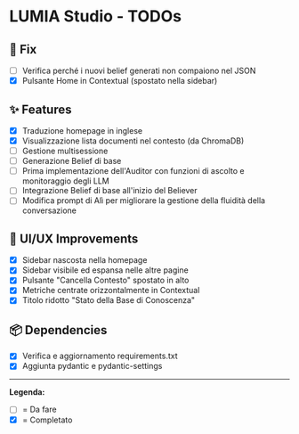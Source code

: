 # LUMIA Studio - TODOs

## 🐛 Fix

- [ ] Verifica perché i nuovi belief generati non compaiono nel JSON
- [x] Pulsante Home in Contextual (spostato nella sidebar)

## ✨ Features

- [x] Traduzione homepage in inglese
- [x] Visualizzazione lista documenti nel contesto (da ChromaDB)
- [ ] Gestione multisessione
- [ ] Generazione Belief di base
- [ ] Prima implementazione dell'Auditor con funzioni di ascolto e monitoraggio degli LLM
- [ ] Integrazione Belief di base all'inizio del Believer
- [ ] Modifica prompt di Alì per migliorare la gestione della fluidità della conversazione

## 🎨 UI/UX Improvements

- [x] Sidebar nascosta nella homepage
- [x] Sidebar visibile ed espansa nelle altre pagine
- [x] Pulsante "Cancella Contesto" spostato in alto
- [x] Metriche centrate orizzontalmente in Contextual
- [x] Titolo ridotto "Stato della Base di Conoscenza"

## 📦 Dependencies

- [x] Verifica e aggiornamento requirements.txt
- [x] Aggiunta pydantic e pydantic-settings

---

**Legenda:**
- [ ] = Da fare
- [x] = Completato
